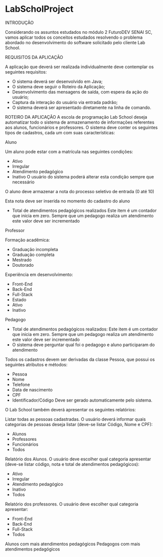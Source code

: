 # LabScholProject
INTRODUÇÃO

Considerando os assuntos estudados no módulo 2 FuturoDEV SENAI SC, vamos aplicar todos os conceitos estudados resolvendo o problema abordado no desenvolvimento do software solicitado pelo cliente Lab School.

REQUISITOS DA APLICAÇÃO

A aplicação que deverá ser realizada individualmente deve contemplar os seguintes requisitos:

* O sistema deverá ser desenvolvido em Java;
* O sistema deve seguir o Roteiro da Aplicação;
* Desenvolvimento das mensagens de saída, com espera da ação do usuário;
* Captura da interação do usuário via entrada padrão;
* O sistema deverá ser apresentado diretamente na linha de comando.

ROTEIRO DA APLICAÇÃO
A escola de programação Lab School deseja automatizar todo o sistema de armazenamento de informações referentes aos alunos, funcionários e professores. O sistema deve conter os seguintes tipos de cadastros, cada um com suas características:

Aluno

Um aluno pode estar com a matrícula nas seguintes condições:

* Ativo
* Irregular
* Atendimento pedagógico
* Inativo
     O usuário do sistema poderá alterar esta condição sempre que necessário
     
O aluno deve armazenar a nota do processo seletivo de entrada (0 até 10)

Esta nota deve ser inserida no momento do cadastro do aluno

* Total de atendimentos pedagógicos realizados
Este item é um contador que inicia em zero. Sempre que um pedagogo realiza um atendimento este valor deve ser incrementado

Professor

Formação acadêmica:

* Graduação incompleta
* Graduação completa
* Mestrado
* Doutorado

Experiência em desenvolvimento:

* Front-End
* Back-End
* Full-Stack
* Estado
* Ativo
* Inativo

Pedagogo

* Total de atendimentos pedagógicos realizados:
Este item é um contador que inicia em zero. Sempre que um pedagogo realiza um atendimento este valor deve ser incrementado
* O sistema deve perguntar qual foi o pedagogo e aluno participaram do atendimento

Todos os cadastros devem ser derivadas da classe Pessoa, que possui os seguintes atributos e métodos:

* Pessoa
* Nome
* Telefone
* Data de nascimento
* CPF
* Identificador/Código
  Deve ser gerado automaticamente pelo sistema.


O Lab School também deverá apresentar os seguintes relatórios:

Listar todas as pessoas cadastradas. 
O usuário deverá informar quais categorias de pessoas deseja listar (deve-se listar Código, Nome e CPF):

* Alunos
* Professores
* Funcionários
* Todos

Relatório dos Alunos. 
O usuário deve escolher qual categoria apresentar  (deve-se listar código, nota e total de atendimentos pedagógicos):

* Ativo
* Irregular
* Atendimento pedagógico
* Inativo
* Todos

Relatório dos professores. O usuário deve escolher qual categoria apresentar:

* Front-End
* Back-End
* Full-Stack
* Todos

Alunos com mais atendimentos pedagógicos
Pedagogos com mais atendimentos pedagógicos


